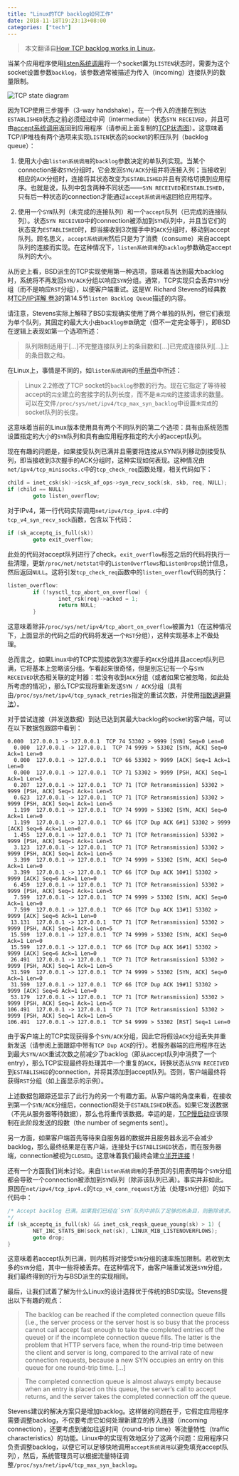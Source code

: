 ```yaml
---
title: "Linux的TCP backlog如何工作"
date: 2018-11-18T19:23:13+08:00
categories: ["tech"]
---
```


> 本文翻译自[How TCP backlog works in Linux](http://veithen.github.io/2014/01/01/how-tcp-backlog-works-in-linux.html)。

当某个应用程序使用[listen系统调用](http://linux.die.net/man/2/listen)将一个socket置为`LISTEN`状态时，需要为这个socket设置参数`backlog`，该参数通常被描述为传入（incoming）连接队列的数量限制。

![TCP state diagram](/img/3d75825650e82a8afd29e773.png)

因为TCP使用三步握手（3-way handshake），在一个传入的连接在到达`ESTABLISHED`状态之前必须经过中间（intermediate）状态`SYN RECEIVED`，并且可由[accept系统调用](http://linux.die.net/man/2/accept)返回到应用程序（请参阅上面复制的[TCP状态图](http://commons.wikimedia.org/wiki/File:Tcp_state_diagram_fixed.svg)）。这意味着TCP/IP堆栈有两个选项来实现`LISTEN`状态的socket的积压队列（backlog queue）：

1) 使用大小由`listen系统调用`的`backlog`参数决定的单队列实现。当某个connection接收`SYN`分组时，它会发回`SYN/ACK`分组并将连接入列；当接收到相应的`ACK`分组时，连接将其状态改变为`ESTABLISHED`并且有资格切换到应用程序。也就是说，队列中包含两种不同状态——`SYN RECEIVED`和`ESTABLISHED`，只有后一种状态的connection才能通过`accept系统调用`返回给应用程序。

2) 使用一个`SYN`队列（未完成的连接队列）和一个`accept`队列（已完成的连接队列）。状态`SYN RECEIVED`中的connection被添加到`SYN`队列中，并且当它们的状态变为`ESTABLISHED`时，即当接收到3次握手中的`ACK`分组时，移动到accept队列。顾名思义，`accept系统调用`然后只是为了消费（consume）来自accept队列的连接而实现。在这种情况下，`listen系统调用`的`backlog`参数确定accept队列的大小。

从历史上看，BSD派生的TCP实现使用第一种选项，意味着当达到最大backlog时，系统将不再发回`SYN/ACK`分组以响应`SYN`分组。通常，TCP实现只会丢弃`SYN`分组（而不是响应`RST`分组），以便客户端重试。这是W. Richard Stevens的经典教材[TCP/IP详解 卷3](https://book.douban.com/subject/26790662/)的第14.5节`listen Backlog Queue`描述的内容。

请注意，Stevens实际上解释了BSD实现确实使用了两个单独的队列，但它们表现为单个队列，其固定的最大大小由`backlog参数`确定（但不一定完全等于），即BSD在逻辑上表现如第一个选项所述：

> 队列限制适用于[...]不完整连接队列上的条目数和[...]已完成连接队列[...]上的条目数之和。

在Linux上，事情是不同的，如`listen系统调用`的[手册页](http://linux.die.net/man/2/listen)中所述：

> Linux 2.2修改了TCP socket的`backlog`参数的行为。现在它指定了等待被accept的`完全`建立的套接字的队列长度，而不是`未完成`的连接请求的数量。可以在文件`/proc/sys/net/ipv4/tcp_max_syn_backlog`中设置`未完成`的socket队列的长度。

这意味着当前的Linux版本使用具有两个不同队列的第二个选项：具有由系统范围设置指定的大小的`SYN`队列和具有由应用程序指定的大小的accept队列。

现在有趣的问题是，如果接受队列已满并且需要将连接从SYN队列移动到接受队列，即当接收到3次握手的ACK分组时，这种实现如何表现。这种情况由`net/ipv4/tcp_minisocks.c`中的`tcp_check_req`函数处理，相关代码如下：

```c
child = inet_csk(sk)->icsk_af_ops->syn_recv_sock(sk, skb, req, NULL);
if (child == NULL)
        goto listen_overflow;
```

对于IPv4，第一行代码实际调用`net/ipv4/tcp_ipv4.c`中的`tcp_v4_syn_recv_sock`函数，包含以下代码：

```c
if (sk_acceptq_is_full(sk))
        goto exit_overflow;
```
此处的代码对accept队列进行了check。`exit_overflow`标签之后的代码将执行一些清理，更新`/proc/net/netstat`中的`ListenOverflows`和`ListenDrops`统计信息，然后返回`NULL`。这将引发`tcp_check_req`函数中的`listen_overflow`代码的执行：

```c
listen_overflow:
        if (!sysctl_tcp_abort_on_overflow) {
                inet_rsk(req)->acked = 1;
                return NULL;
        }
```

这意味着除非`/proc/sys/net/ipv4/tcp_abort_on_overflow`被置为`1`（在这种情况下，上面显示的代码之后的代码将发送一个`RST`分组），这种实现基本上不做处理。

总而言之，如果Linux中的TCP实现接收到3次握手的`ACK`分组并且accept队列已满，它将基本上忽略该分组。乍看起来很奇怪，但是别忘记有一个与`SYN RECEIVED`状态相关联的定时器：若没有收到`ACK`分组（或者如果它被忽略，如此处所考虑的情况），那么TCP实现将重新发送`SYN / ACK`分组（具有由`/proc/sys/net/ipv4/tcp_synack_retries`指定的重试次数，并使用[指数退避算法](http://en.wikipedia.org/wiki/Exponential_backoff)）。

对于尝试连接（并发送数据）到达已达到其最大backlog的socket的客户端，可以在以下数据包跟踪中看到：

```
0.000  127.0.0.1 -> 127.0.0.1  TCP 74 53302 > 9999 [SYN] Seq=0 Len=0
  0.000  127.0.0.1 -> 127.0.0.1  TCP 74 9999 > 53302 [SYN, ACK] Seq=0 Ack=1 Len=0
  0.000  127.0.0.1 -> 127.0.0.1  TCP 66 53302 > 9999 [ACK] Seq=1 Ack=1 Len=0
  0.000  127.0.0.1 -> 127.0.0.1  TCP 71 53302 > 9999 [PSH, ACK] Seq=1 Ack=1 Len=5
  0.207  127.0.0.1 -> 127.0.0.1  TCP 71 [TCP Retransmission] 53302 > 9999 [PSH, ACK] Seq=1 Ack=1 Len=5
  0.623  127.0.0.1 -> 127.0.0.1  TCP 71 [TCP Retransmission] 53302 > 9999 [PSH, ACK] Seq=1 Ack=1 Len=5
  1.199  127.0.0.1 -> 127.0.0.1  TCP 74 9999 > 53302 [SYN, ACK] Seq=0 Ack=1 Len=0
  1.199  127.0.0.1 -> 127.0.0.1  TCP 66 [TCP Dup ACK 6#1] 53302 > 9999 [ACK] Seq=6 Ack=1 Len=0
  1.455  127.0.0.1 -> 127.0.0.1  TCP 71 [TCP Retransmission] 53302 > 9999 [PSH, ACK] Seq=1 Ack=1 Len=5
  3.123  127.0.0.1 -> 127.0.0.1  TCP 71 [TCP Retransmission] 53302 > 9999 [PSH, ACK] Seq=1 Ack=1 Len=5
  3.399  127.0.0.1 -> 127.0.0.1  TCP 74 9999 > 53302 [SYN, ACK] Seq=0 Ack=1 Len=0
  3.399  127.0.0.1 -> 127.0.0.1  TCP 66 [TCP Dup ACK 10#1] 53302 > 9999 [ACK] Seq=6 Ack=1 Len=0
  6.459  127.0.0.1 -> 127.0.0.1  TCP 71 [TCP Retransmission] 53302 > 9999 [PSH, ACK] Seq=1 Ack=1 Len=5
  7.599  127.0.0.1 -> 127.0.0.1  TCP 74 9999 > 53302 [SYN, ACK] Seq=0 Ack=1 Len=0
  7.599  127.0.0.1 -> 127.0.0.1  TCP 66 [TCP Dup ACK 13#1] 53302 > 9999 [ACK] Seq=6 Ack=1 Len=0
 13.131  127.0.0.1 -> 127.0.0.1  TCP 71 [TCP Retransmission] 53302 > 9999 [PSH, ACK] Seq=1 Ack=1 Len=5
 15.599  127.0.0.1 -> 127.0.0.1  TCP 74 9999 > 53302 [SYN, ACK] Seq=0 Ack=1 Len=0
 15.599  127.0.0.1 -> 127.0.0.1  TCP 66 [TCP Dup ACK 16#1] 53302 > 9999 [ACK] Seq=6 Ack=1 Len=0
 26.491  127.0.0.1 -> 127.0.0.1  TCP 71 [TCP Retransmission] 53302 > 9999 [PSH, ACK] Seq=1 Ack=1 Len=5
 31.599  127.0.0.1 -> 127.0.0.1  TCP 74 9999 > 53302 [SYN, ACK] Seq=0 Ack=1 Len=0
 31.599  127.0.0.1 -> 127.0.0.1  TCP 66 [TCP Dup ACK 19#1] 53302 > 9999 [ACK] Seq=6 Ack=1 Len=0
 53.179  127.0.0.1 -> 127.0.0.1  TCP 71 [TCP Retransmission] 53302 > 9999 [PSH, ACK] Seq=1 Ack=1 Len=5
106.491  127.0.0.1 -> 127.0.0.1  TCP 71 [TCP Retransmission] 53302 > 9999 [PSH, ACK] Seq=1 Ack=1 Len=5
106.491  127.0.0.1 -> 127.0.0.1  TCP 54 9999 > 53302 [RST] Seq=1 Len=0
```

由于客户端上的TCP实现获得多个`SYN/ACK`分组，因此它将假设`ACK`分组丢失并重新发送（请参阅上面跟踪中带有`TCP Dup ACK`的行）。若服务器端的应用程序在达到最大`SYN/ACK`重试次数之前减少了backlog（即从accept队列中消费了一个entry），那么TCP实现最终将处理其中一个重复的`ACK`，转换状态从`SYN RECEIVED`到`ESTABLISHED`的connection，并将其添加到accept队列。否则，客户端最终将获得`RST`分组（如上面显示的示例）。

上述数据包跟踪还显示了此行为的另一个有趣方面。从客户端的角度来看，在接收到第一个`SYN/ACK`分组后，connection将处于`ESTABLISHED`状态。如果它发送数据（不先从服务器等待数据），那么也将重传该数据。幸运的是，[TCP慢启动](http://en.wikipedia.org/wiki/Slow-start)应该限制在此阶段发送的段数（the number of segments sent）。

另一方面，如果客户端首先等待来自服务器的数据并且服务器永远不会减少backlog，那么最终结果是在客户端，连接处于`ESTABLISHED`状态，而在服务器端，connection被视为`CLOSED`。这意味着我们最终会建立[半开连接](http://en.wikipedia.org/wiki/Half-open_connection)！

还有一个方面我们尚未讨论。来自`listen系统调用`的手册页的引用表明每个`SYN`分组都会导致一个connection被添加到`SYN`队列（除非该队列已满）。事实并非如此。原因在`net/ipv4/tcp_ipv4.c`的`tcp_v4_conn_request`方法（处理`SYN`分组）的如下代码中：

```c
/* Accept backlog 已满。如果我们已经在`SYN`队列中排队了足够的热条目，则删除请求。它比使用指数增加超时的openreqs堵塞`SYN`队列更好。
*/
if (sk_acceptq_is_full(sk) && inet_csk_reqsk_queue_young(sk) > 1) {
        NET_INC_STATS_BH(sock_net(sk), LINUX_MIB_LISTENOVERFLOWS);
        goto drop;
}
```

这意味着若accept队列已满，则内核将对接受`SYN`分组的速率施加限制。若收到太多的`SYN`分组，其中一些将被丢弃。在这种情况下，由客户端重试发送`SYN`分组，我们最终得到的行为与BSD派生的实现相同。

最后，让我们试着了解为什么Linux的设计选择优于传统的BSD实现。Stevens提出以下有趣的观点：

> The backlog can be reached if the completed connection queue fills (i.e., the server process or the server host is so busy that the process cannot call accept fast enough to take the completed entries off the queue) or if the incomplete connection queue fills. The latter is the problem that HTTP servers face, when the round-trip time between the client and server is long, compared to the arrival rate of new connection requests, because a new SYN occupies an entry on this queue for one round-trip time. […]

> The completed connection queue is almost always empty because when an entry is placed on this queue, the server’s call to accept returns, and the server takes the completed connection off the queue.

Stevens建议的解决方案只是增加backlog。这样做的问题在于，它假定应用程序需要调整backlog，不仅要考虑它如何处理新建立的传入连接（incoming connection），还要考虑到诸如往返时间（round-trip time）等流量特性（traffic characteristics）的功能。Linux中的实现有效地区分了这两个问题：应用程序只负责调整backlog，以便它可以足够快地调用`accept系统调用`以避免填充accept队列），然后，系统管理员可以根据流量特征调整`/proc/sys/net/ipv4/tcp_max_syn_backlog`。

